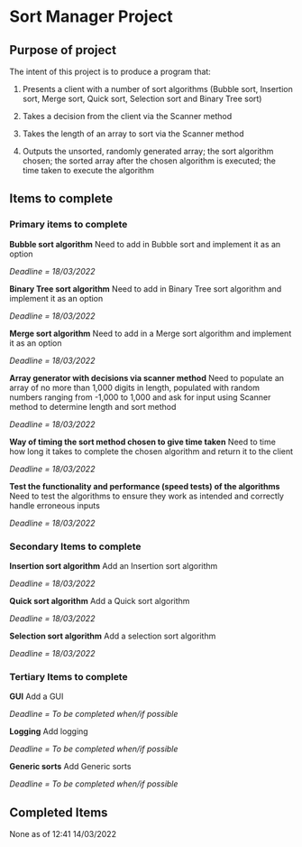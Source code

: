 # Sort Manager Project

## Purpose of project

The intent of this project is to produce a program that:
1. Presents a client with a number of sort algorithms (Bubble sort, Insertion sort, Merge sort, Quick sort, Selection sort and Binary Tree sort)

2. Takes a decision from the client via the Scanner method

3. Takes the length of an array to sort via the Scanner method

4. Outputs the unsorted, randomly generated array; the sort algorithm chosen; the sorted array after the chosen algorithm is executed; the time taken to execute the algorithm

## Items to complete

### Primary items to complete

**Bubble sort algorithm** Need to add in Bubble sort and implement it as an option

*Deadline = 18/03/2022*

**Binary Tree sort algorithm** Need to add in Binary Tree sort algorithm and implement it as an option

*Deadline = 18/03/2022*

**Merge sort algorithm** Need to add in a Merge sort algorithm and implement it as an option

*Deadline = 18/03/2022*

**Array generator with decisions via scanner method** Need to populate an array of no more than 1,000 digits in length, populated with random numbers ranging from -1,000 to 1,000 and ask for input using Scanner method to determine length and sort method

*Deadline = 18/03/2022*

**Way of timing the sort method chosen to give time taken** Need to time how long it takes to complete the chosen algorithm and return it to the client

*Deadline = 18/03/2022*

**Test the functionality and performance (speed tests) of the algorithms** Need to test the algorithms to ensure they work as intended and correctly handle erroneous inputs

*Deadline = 18/03/2022*

### Secondary Items to complete

**Insertion sort algorithm** Add an Insertion sort algorithm

*Deadline = 18/03/2022*

**Quick sort algorithm** Add a Quick sort algorithm

*Deadline = 18/03/2022*

**Selection sort algorithm** Add a selection sort algorithm

*Deadline = 18/03/2022*

### Tertiary Items to complete

**GUI** Add a GUI

*Deadline = To be completed when/if possible*

**Logging** Add logging

*Deadline = To be completed when/if possible*

**Generic sorts** Add Generic sorts

*Deadline = To be completed when/if possible*

## Completed Items

None as of 12:41 14/03/2022
